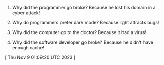 
1. Why did the programmer go broke? Because he lost his domain in a cyber attack!

2. Why do programmers prefer dark mode? Because light attracts bugs!

3. Why did the computer go to the doctor? Because it had a virus!

4. Why did the software developer go broke? Because he didn't have enough cache!
 
[ 
Thu Nov  9 01:09:20 UTC 2023
 ]
